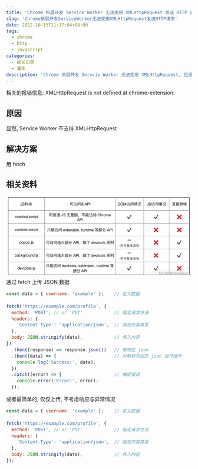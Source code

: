 ```yaml
---
title: 'Chrome 拓展开发 Service Worker 无法使用 XMLHttpRequest 发送 HTTP 请求'
slug: 'Chrome拓展开发ServiceWorker无法使用XMLHttpRequest发送HTTP请求'
date: 2022-10-15T11:17:04+08:00
tags:
  - chrome
  - http
  - javascript
categories:
  - 成长记录
  - 灌水
description: 'Chrome 拓展开发 Servcie Worker 无法使用 XMLHttpRequest, 应该使用 fetch 替代'
---
```


相关的报错信息:
XMLHttpRequest is not defined at chrome-extension:


## 原因

显然, Service Worker 不支持 XMLHttpRequest


## 解决方案

用 fetch


## 相关资料

![](images/8dc188509a7f4756bf88833ae8796085.png)
通过 fetch 上传 JSON 数据

```js
const data = { username: 'example' };    // 定义数据

fetch('https://example.com/profile', {
  method: 'POST', // or 'PUT'            // 指定请求方法
  headers: {
    'Content-Type': 'application/json',  // 指定内容类型
  },
  body: JSON.stringify(data),            // 传入内容
})
  .then((response) => response.json())   // 取响应 json
  .then((data) => {                      // 对解析完成的 json 进行操作
    console.log('Success:', data);
  })
  .catch((error) => {                    // 捕捉错误
    console.error('Error:', error);
  });
```

或者最简单的, 仅仅上传, 不考虑响应与异常情况

```js
const data = { username: 'example' };    // 定义数据

fetch('https://example.com/profile', {
  method: 'POST', // or 'PUT'            // 指定请求方法
  headers: {
    'Content-Type': 'application/json',  // 指定内容类型
  },
  body: JSON.stringify(data),            // 传入内容
});
```
